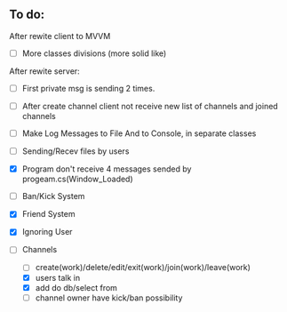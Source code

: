 ## To do:
After rewite client to MVVM
- [ ] More classes divisions (more solid like)

After rewite server:
- [ ] First private msg is sending 2 times.
- [ ] After create channel client not receive new list of channels and joined channels
- [ ] Make Log Messages to File And to Console, in separate classes

- [ ] Sending/Recev files by users
- [x] Program don't receive 4 messages sended by progeam.cs(Window_Loaded)
- [ ] Ban/Kick System
- [x] Friend System
- [x] Ignoring User
- [ ] Channels
    - [ ] create(work)/delete/edit/exit(work)/join(work)/leave(work)
    - [x] users talk in
    - [x] add do db/select from
    - [ ] channel owner have kick/ban possibility